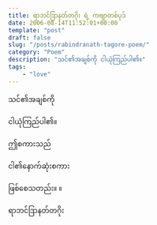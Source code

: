 ```yaml
---
title: ရာဘင်ဒြာနတ်တဂိုး ရဲ့ ကဗျာတစ်ပုဒ်
date: 2006-08-14T11:52:01+00:00
template: "post"  
draft: false  
slug: "/posts/rabindranath-tagore-poem/"  
category: "Poem"
description: "သင်၏အချစ်ကို ငါယုံကြည်ပါ၏။"
tags:
	- "love"
---
```


သင်၏အချစ်ကို
  
ငါယုံကြည်ပါ၏။
  
ဤစကားသည်
  
ငါ၏နောက်ဆုံးစကား
  
ဖြစ်စေသတည်း။ ။

ရာဘင်ဒြာနတ်တဂိုး